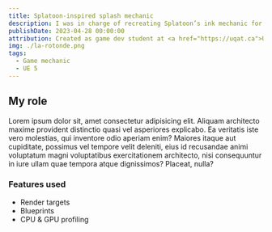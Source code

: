 ```yaml
---
title: Splatoon-inspired splash mechanic
description: I was in charge of recreating Splatoon’s ink mechanic for a project.
publishDate: 2023-04-28 00:00:00
attribution: Created as game dev student at <a href="https://uqat.ca">UQAT</a>
img: ./la-rotonde.png
tags:
  - Game mechanic
  - UE 5
---
```


## My role

Lorem ipsum dolor sit, amet consectetur adipisicing elit. Aliquam architecto maxime provident distinctio quasi vel asperiores explicabo. Ea veritatis iste vero molestias, qui inventore odio aperiam enim? Maiores itaque aut cupiditate, possimus vel tempore velit deleniti, eius id recusandae animi voluptatum magni voluptatibus exercitationem architecto, nisi consequuntur in iure ullam quae tempora atque dignissimos? Placeat, nulla?

### Features used

- Render targets
- Blueprints
- CPU & GPU profiling

